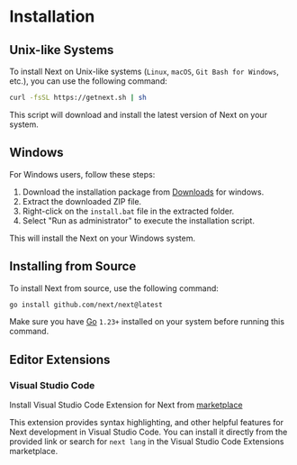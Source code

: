 # Installation

## Unix-like Systems

To install Next on Unix-like systems (`Linux`, `macOS`, `Git Bash for Windows`, etc.), you can use the following command:

```sh
curl -fsSL https://getnext.sh | sh
```

This script will download and install the latest version of Next on your system.

## Windows

For Windows users, follow these steps:

1. Download the installation package from [Downloads](/docs/downloads) for windows.
2. Extract the downloaded ZIP file.
3. Right-click on the `install.bat` file in the extracted folder.
4. Select "Run as administrator" to execute the installation script.

This will install the Next on your Windows system.

## Installing from Source

To install Next from source, use the following command:

```sh
go install github.com/next/next@latest
```

Make sure you have [Go](https://go.dev) `1.23+` installed on your system before running this command.

## Editor Extensions

### Visual Studio Code

Install Visual Studio Code Extension for Next from [marketplace](https://marketplace.visualstudio.com/items?itemName=nextlangorg.nextlang)

This extension provides syntax highlighting, and other helpful features for Next development in Visual Studio Code. You can install it directly from the provided link or search for `next lang` in the Visual Studio Code Extensions marketplace.